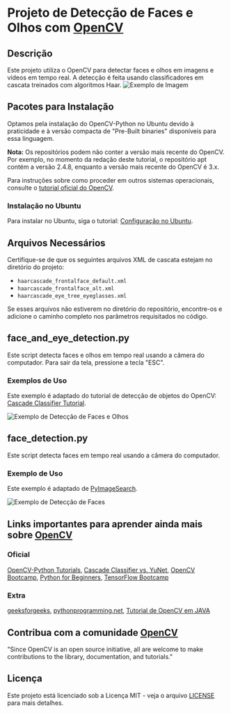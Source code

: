 # Projeto de Detecção de Faces e Olhos com [OpenCV](https://github.com/opencv/opencv)

## Descrição
Este projeto utiliza o OpenCV para detectar faces e olhos em imagens e vídeos em tempo real. A detecção é feita usando classificadores em cascata treinados com algoritmos Haar.
![Exemplo de Imagem](etapa_3/obj_poo8/imageSample.png)
## Pacotes para Instalação
Optamos pela instalação do OpenCV-Python no Ubuntu devido à praticidade e à versão compacta de "Pre-Built binaries" disponíveis para essa linguagem.

**Nota:** Os repositórios podem não conter a versão mais recente do OpenCV. Por exemplo, no momento da redação deste tutorial, o repositório apt contém a versão 2.4.8, enquanto a versão mais recente do OpenCV é 3.x.

Para instruções sobre como proceder em outros sistemas operacionais, consulte o [tutorial oficial do OpenCV](https://docs.opencv.org/4.x/da/df6/tutorial_py_table_of_contents_setup.html).

### Instalação no Ubuntu
Para instalar no Ubuntu, siga o tutorial: [Configuração no Ubuntu](https://docs.opencv.org/4.x/d2/de6/tutorial_py_setup_in_ubuntu.html).

## Arquivos Necessários
Certifique-se de que os seguintes arquivos XML de cascata estejam no diretório do projeto:
- `haarcascade_frontalface_default.xml`
- `haarcascade_frontalface_alt.xml`
- `haarcascade_eye_tree_eyeglasses.xml`

Se esses arquivos não estiverem no diretório do repositório, encontre-os e adicione o caminho completo nos parâmetros requisitados no código.

## face_and_eye_detection.py
Este script detecta faces e olhos em tempo real usando a câmera do computador. Para sair da tela, pressione a tecla "ESC".

### Exemplos de Uso
Este exemplo é adaptado do tutorial de detecção de objetos do OpenCV: [Cascade Classifier Tutorial](https://docs.opencv.org/3.4/db/d28/tutorial_cascade_classifier.html).

![Exemplo de Detecção de Faces e Olhos](https://docs.opencv.org/3.4/Cascade_Classifier_Tutorial_Result_Haar.jpg)

## face_detection.py
Este script detecta faces em tempo real usando a câmera do computador.

### Exemplo de Uso
Este exemplo é adaptado de [PyImageSearch](https://pyimagesearch.com/2021/04/05/opencv-face-detection-with-haar-cascades/).

![Exemplo de Detecção de Faces](https://b2633864.smushcdn.com/2633864/wp-content/uploads/2021/02/opencv_haar_cascade_face_detection_output02.jpg?lossy=2&strip=1&webp=1)

## Links importantes para aprender ainda mais sobre [OpenCV](https://github.com/opencv/opencv)
### Oficial
  [OpenCV-Python Tutorials](https://docs.opencv.org/4.x/d6/d00/tutorial_py_root.html),
  [Cascade Classifier vs. YuNet](https://opencv.org/blog/opencv-face-detection-cascade-classifier-vs-yunet/),
  [OpenCV Bootcamp](https://opencv.org/university/free-opencv-course/?utm_source=ocv&utm_medium=midblog&utm_blog=OpenCV+Face+Detection%3A+Cascade+Classifier+vs.+YuNet),
  [Python for Beginners](https://opencv.org/university/python-for-beginners/?utm_source=ocv&utm_medium=midblog&utm_blog=OpenCV+Face+Detection%3A+Cascade+Classifier+vs.+YuNet),
  [TensorFlow Bootcamp](https://opencv.org/university/free-tensorflow-keras-course/?utm_source=ocv&utm_medium=midblog&utm_blog=OpenCV+Face+Detection%3A+Cascade+Classifier+vs.+YuNet)
### Extra
  [geeksforgeeks](https://www.geeksforgeeks.org/opencv-python-tutorial/),
  [pythonprogramming.net](https://pythonprogramming.net/loading-images-python-opencv-tutorial/),
  [Tutorial de OpenCV em JAVA](https://opencv-java-tutorials.readthedocs.io/en/latest/06-face-detection-and-tracking.html)

## Contribua com a comunidade [OpenCV](https://github.com/opencv/opencv)
"Since OpenCV is an open source initiative, all are welcome to make contributions to the library, documentation, and tutorials."

## Licença
Este projeto está licenciado sob a Licença MIT - veja o arquivo [LICENSE](LICENSE.md) para mais detalhes.
